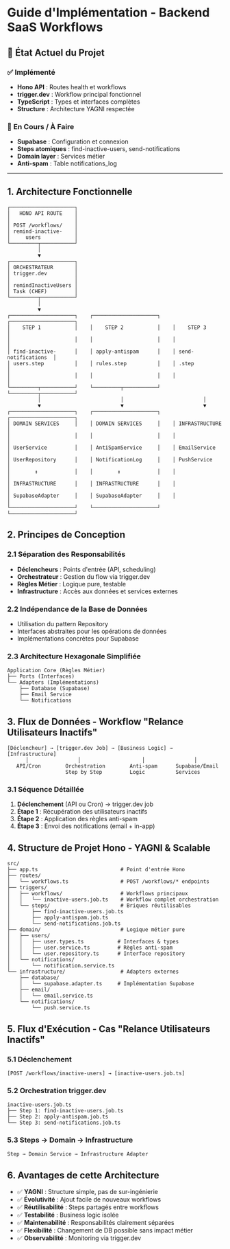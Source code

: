 # Guide d'Implémentation - Backend SaaS Workflows

## 🎯 État Actuel du Projet

### ✅ Implémenté
- **Hono API** : Routes health et workflows
- **trigger.dev** : Workflow principal fonctionnel
- **TypeScript** : Types et interfaces complètes
- **Structure** : Architecture YAGNI respectée

### 🔄 En Cours / À Faire
- **Supabase** : Configuration et connexion
- **Steps atomiques** : find-inactive-users, send-notifications
- **Domain layer** : Services métier
- **Anti-spam** : Table notifications_log

---

## 1. Architecture Fonctionnelle

```
┌─────────────────────┐
│   HONO API ROUTE    │
│                     │
│ POST /workflows/    │
│ remind-inactive-    │
│     users           │
└─────────┬───────────┘
          │
          ▼
┌─────────────────────┐
│ ORCHESTRATEUR       │
│ trigger.dev         │
│                     │
│ remindInactiveUsers │
│ Task (CHEF)         │
└─────────┬───────────┘
          │
          ▼
┌─────────────────────┐    ┌─────────────────────┐    ┌─────────────────────┐
│    STEP 1           │    │    STEP 2           │    │    STEP 3           │
│                     │    │                     │    │                     │
│ find-inactive-      │    │ apply-antispam      │    │ send-notifications  │
│ users.step          │    │ rules.step          │    │ .step               │
│                     │    │                     │    │                     │
└─────────┬───────────┘    └─────────┬───────────┘    └─────────┬───────────┘
          │                          │                          │
          ▼                          ▼                          ▼
┌─────────────────────┐    ┌─────────────────────┐    ┌─────────────────────┐
│ DOMAIN SERVICES     │    │ DOMAIN SERVICES     │    │ INFRASTRUCTURE      │
│                     │    │                     │    │                     │
│ UserService         │    │ AntiSpamService     │    │ EmailService        │
│ UserRepository      │    │ NotificationLog     │    │ PushService         │
│        ↕            │    │        ↕            │    │                     │
│ INFRASTRUCTURE      │    │ INFRASTRUCTURE      │    │                     │
│ SupabaseAdapter     │    │ SupabaseAdapter     │    │                     │
└─────────────────────┘    └─────────────────────┘    └─────────────────────┘
```

## 2. Principes de Conception

### 2.1 Séparation des Responsabilités
- **Déclencheurs** : Points d'entrée (API, scheduling)
- **Orchestrateur** : Gestion du flow via trigger.dev
- **Règles Métier** : Logique pure, testable
- **Infrastructure** : Accès aux données et services externes

### 2.2 Indépendance de la Base de Données
- Utilisation du pattern Repository
- Interfaces abstraites pour les opérations de données
- Implémentations concrètes pour Supabase

### 2.3 Architecture Hexagonale Simplifiée
```
Application Core (Règles Métier)
├── Ports (Interfaces)
└── Adapters (Implémentations)
    ├── Database (Supabase)
    ├── Email Service
    └── Notifications
```

## 3. Flux de Données - Workflow "Relance Utilisateurs Inactifs"

```
[Déclencheur] → [trigger.dev Job] → [Business Logic] → [Infrastructure]
      │                │                    │                │
   API/Cron        Orchestration        Anti-spam      Supabase/Email
                   Step by Step         Logic          Services
```

### 3.1 Séquence Détaillée
1. **Déclenchement** (API ou Cron) → trigger.dev job
2. **Étape 1** : Récupération des utilisateurs inactifs
3. **Étape 2** : Application des règles anti-spam
4. **Étape 3** : Envoi des notifications (email + in-app)

## 4. Structure de Projet Hono - YAGNI & Scalable

```
src/
├── app.ts                           # Point d'entrée Hono
├── routes/
│   └── workflows.ts                 # POST /workflows/* endpoints
├── triggers/
│   ├── workflows/                   # Workflows principaux
│   │   └── inactive-users.job.ts    # Workflow complet orchestration
│   └── steps/                       # Briques réutilisables
│       ├── find-inactive-users.job.ts
│       ├── apply-antispam.job.ts
│       └── send-notifications.job.ts
├── domain/                          # Logique métier pure
│   ├── users/
│   │   ├── user.types.ts           # Interfaces & types
│   │   ├── user.service.ts         # Règles anti-spam
│   │   └── user.repository.ts      # Interface repository
│   └── notifications/
│       └── notification.service.ts
└── infrastructure/                  # Adapters externes
    ├── database/
    │   └── supabase.adapter.ts     # Implémentation Supabase
    ├── email/
    │   └── email.service.ts
    └── notifications/
        └── push.service.ts
```

## 5. Flux d'Exécution - Cas "Relance Utilisateurs Inactifs"

### 5.1 Déclenchement
```
[POST /workflows/inactive-users] → [inactive-users.job.ts]
```

### 5.2 Orchestration trigger.dev
```
inactive-users.job.ts
├── Step 1: find-inactive-users.job.ts
├── Step 2: apply-antispam.job.ts
└── Step 3: send-notifications.job.ts
```

### 5.3 Steps → Domain → Infrastructure
```
Step → Domain Service → Infrastructure Adapter
```

## 6. Avantages de cette Architecture

- ✅ **YAGNI** : Structure simple, pas de sur-ingénierie
- ✅ **Évolutivité** : Ajout facile de nouveaux workflows
- ✅ **Réutilisabilité** : Steps partagés entre workflows
- ✅ **Testabilité** : Business logic isolée
- ✅ **Maintenabilité** : Responsabilités clairement séparées
- ✅ **Flexibilité** : Changement de DB possible sans impact métier
- ✅ **Observabilité** : Monitoring via trigger.dev